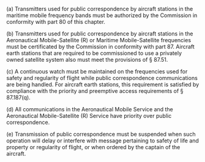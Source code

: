 (a) Transmitters used for public correspondence by aircraft stations in the maritime mobile frequency bands must be authorized by the Commission in conformity with part 80 of this chapter.

(b) Transmitters used for public correspondence by aircraft stations in the Aeronautical Mobile-Satellite (R) or Maritime Mobile-Satellite frequencies must be certificated by the Commission in conformity with part 87. Aircraft earth stations that are required to be commissioned to use a privately owned satellite system also must meet the provisions of § 87.51.

(c) A continuous watch must be maintained on the frequencies used for safety and regularity of flight while public correspondence communications are being handled. For aircraft earth stations, this requirement is satisfied by compliance with the priority and preemptive access requirements of § 87.187(q).

(d) All communications in the Aeronautical Mobile Service and the Aeronautical Mobile-Satellite (R) Service have priority over public correspondence.

(e) Transmission of public correspondence must be suspended when such operation will delay or interfere with message pertaining to safety of life and property or regularity of flight, or when ordered by the captain of the aircraft.


